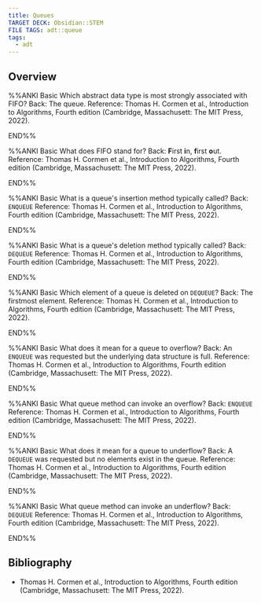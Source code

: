 ```yaml
---
title: Queues
TARGET DECK: Obsidian::STEM
FILE TAGS: adt::queue
tags:
  - adt
---
```


## Overview

%%ANKI
Basic
Which abstract data type is most strongly associated with FIFO?
Back: The queue.
Reference: Thomas H. Cormen et al., Introduction to Algorithms, Fourth edition (Cambridge, Massachusett: The MIT Press, 2022).
<!--ID: 1715461853851-->
END%%

%%ANKI
Basic
What does FIFO stand for?
Back: **F**irst **i**n, **f**irst **o**ut.
Reference: Thomas H. Cormen et al., Introduction to Algorithms, Fourth edition (Cambridge, Massachusett: The MIT Press, 2022).
<!--ID: 1715461853856-->
END%%

%%ANKI
Basic
What is a queue's insertion method typically called?
Back: `ENQUEUE`
Reference: Thomas H. Cormen et al., Introduction to Algorithms, Fourth edition (Cambridge, Massachusett: The MIT Press, 2022).
<!--ID: 1715461853859-->
END%%

%%ANKI
Basic
What is a queue's deletion method typically called?
Back: `DEQUEUE`
Reference: Thomas H. Cormen et al., Introduction to Algorithms, Fourth edition (Cambridge, Massachusett: The MIT Press, 2022).
<!--ID: 1715461853863-->
END%%

%%ANKI
Basic
Which element of a queue is deleted on `DEQUEUE`?
Back: The firstmost element.
Reference: Thomas H. Cormen et al., Introduction to Algorithms, Fourth edition (Cambridge, Massachusett: The MIT Press, 2022).
<!--ID: 1715461853866-->
END%%

%%ANKI
Basic
What does it mean for a queue to overflow?
Back: An `ENQUEUE` was requested but the underlying data structure is full.
Reference: Thomas H. Cormen et al., Introduction to Algorithms, Fourth edition (Cambridge, Massachusett: The MIT Press, 2022).
<!--ID: 1715461853870-->
END%%

%%ANKI
Basic
What queue method can invoke an overflow?
Back: `ENQUEUE`
Reference: Thomas H. Cormen et al., Introduction to Algorithms, Fourth edition (Cambridge, Massachusett: The MIT Press, 2022).
<!--ID: 1715461853873-->
END%%

%%ANKI
Basic
What does it mean for a queue to underflow?
Back: A `DEQUEUE` was requested but no elements exist in the queue.
Reference: Thomas H. Cormen et al., Introduction to Algorithms, Fourth edition (Cambridge, Massachusett: The MIT Press, 2022).
<!--ID: 1715461853877-->
END%%

%%ANKI
Basic
What queue method can invoke an underflow?
Back: `DEQUEUE`
Reference: Thomas H. Cormen et al., Introduction to Algorithms, Fourth edition (Cambridge, Massachusett: The MIT Press, 2022).
<!--ID: 1715461853881-->
END%%

## Bibliography

* Thomas H. Cormen et al., Introduction to Algorithms, Fourth edition (Cambridge, Massachusett: The MIT Press, 2022).